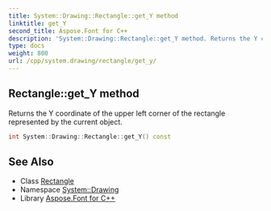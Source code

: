 ```yaml
---
title: System::Drawing::Rectangle::get_Y method
linktitle: get_Y
second_title: Aspose.Font for C++
description: 'System::Drawing::Rectangle::get_Y method. Returns the Y coordinate of the upper left corner of the rectangle represented by the current object in C++.'
type: docs
weight: 800
url: /cpp/system.drawing/rectangle/get_y/
---
```

## Rectangle::get_Y method


Returns the Y coordinate of the upper left corner of the rectangle represented by the current object.

```cpp
int System::Drawing::Rectangle::get_Y() const
```

## See Also

* Class [Rectangle](../)
* Namespace [System::Drawing](../../)
* Library [Aspose.Font for C++](../../../)
